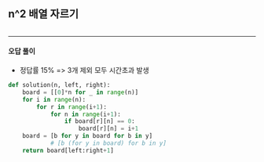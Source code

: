 ## n^2 배열 자르기     

```python   

```    


<hr>   

#### 오답 풀이    

- 정답률 15% => 3개 제외 모두 시간초과 발생     

```python   
def solution(n, left, right):
    board = [[0]*n for _ in range(n)]
    for i in range(n):
        for r in range(i+1):
            for n in range(i+1):
                if board[r][n] == 0:
                    board[r][n] = i+1
    board = [b for y in board for b in y] 
            # [b (for y in board) for b in y]
    return board[left:right+1]
```     
